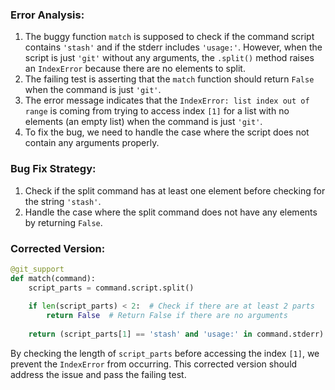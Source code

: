 ### Error Analysis:
1. The buggy function `match` is supposed to check if the command script contains `'stash'` and if the stderr includes `'usage:'`. However, when the script is just `'git'` without any arguments, the `.split()` method raises an `IndexError` because there are no elements to split.
2. The failing test is asserting that the `match` function should return `False` when the command is just `'git'`.
3. The error message indicates that the `IndexError: list index out of range` is coming from trying to access index `[1]` for a list with no elements (an empty list) when the command is just `'git'`.
4. To fix the bug, we need to handle the case where the script does not contain any arguments properly.

### Bug Fix Strategy:
1. Check if the split command has at least one element before checking for the string `'stash'`.
2. Handle the case where the split command does not have any elements by returning `False`.

### Corrected Version:
```python
@git_support
def match(command):
    script_parts = command.script.split()
    
    if len(script_parts) < 2:  # Check if there are at least 2 parts
        return False  # Return False if there are no arguments
    
    return (script_parts[1] == 'stash' and 'usage:' in command.stderr)
``` 

By checking the length of `script_parts` before accessing the index `[1]`, we prevent the `IndexError` from occurring. This corrected version should address the issue and pass the failing test.